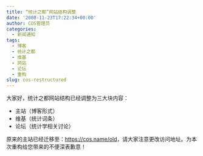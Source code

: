 ```yaml
---
title: “统计之都”网站结构调整
date: '2008-11-23T17:22:34+00:00'
author: COS管理员
categories:
  - 新闻通知
tags:
  - 博客
  - 统计之都
  - 维基
  - 网站
  - 论坛
  - 重构
slug: cos-restructured
---
```


大家好，统计之都网站结构已经调整为三大块内容：

  * 主站（博客形式）
  * 维基（统计词条）
  * 论坛（统计学相关讨论）

原来的主站已经迁移至：<https://cos.name/old>，请大家注意更改访问地址。为本次重构给您带来的不便深表歉意！
